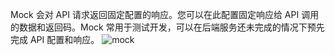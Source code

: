 Mock 会对 API 请求返回固定配置的响应。您可以在此配置固定响应给 API 调用的数据和返回码。Mock 常用于测试开发，可以在后端服务还未完成的情况下预先完成 API 配置和响应。
![mock](http://imgcache.tce.fsphere.cn/image/mc.qcloudimg.com/static/img/59d198b75bc21d7af480656cf6ebcc62/image.png)